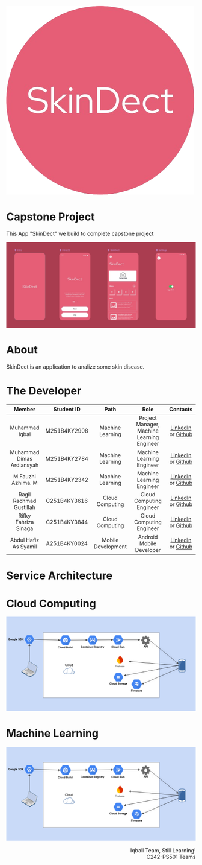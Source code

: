 ![image SkinDect](Logo/LogoSkinDect.png)


# Capstone Project

This App "SkinDect" we build to complete capstone project

![SkinDect](Logo/tampilan.jpg)

# About

SkinDect is an application to analize some skin disease.

# The Developer

|          Member           |  Student ID  |        Path        |                    Role                    |                                                       Contacts                                                        |
| :-----------------------: | :----------: | :----------------: | :----------------------------------------: | :-------------------------------------------------------------------------------------------------------------------: |
|      Muhammad Iqbal       | M251B4KY2908 |  Machine Learning  | Project Manager, Machine Learning Engineer |             [LinkedIn](https://www.linkedin.com/in/m-iqbal-cpu/) or [Github](https://github.com/ball-cpu)             |
| Muhammad Dimas Ardiansyah | M251B4KY2784 |  Machine Learning  |         Machine Learning Engineer          | [LinkedIn](https://www.linkedin.com/in/muhammad-dimas-ardiansyah-393b08258/) or [Github](https://github.com/0rigin4l) |
|    M.Fauzhi Azhima. M     | M251B4KY2342 |  Machine Learning  |         Machine Learning Engineer          |      [LinkedIn](https://www.linkedin.com/in/m-fauzhi-azhima-774891327/) or [Github](https://github.com/Fauzinih)      |
|  Ragil Rachmad Gustillah  | C251B4KY3616 |  Cloud Computing   |          Cloud Computing Engineer          |  [LinkedIn](https://www.linkedin.com/in/ragil-rachmad-gustillah-427532247/) or [Github](https://github.com/Rageels)   |
|   Rifky Fahriza Sinaga    | C251B4KY3844 |  Cloud Computing   |          Cloud Computing Engineer          |          [LinkedIn](https://www.linkedin.com/in/rifkysinaga/) or [Github](https://github.com/BubbleXProject)          |
|   Abdul Hafiz As Syamil   | A251B4KY0024 | Mobile Development |          Android Mobile Developer          |                                 [LinkedIn]() or [Github](https://github.com/assyamil)                                 |

# Service Architecture
# Cloud Computing
![SkinDect](Logo/ServiceArchitecture.png)
# Machine Learning
![SkinDect](Logo/ServiceArchitecture.png)

<!-- # License -->

<!-- Distributed under the MIT License. See `LICENSE` for more information. -->

<p align="right"> Iqball Team, Still Learning! <br>  C242-PS501 Teams </p>
